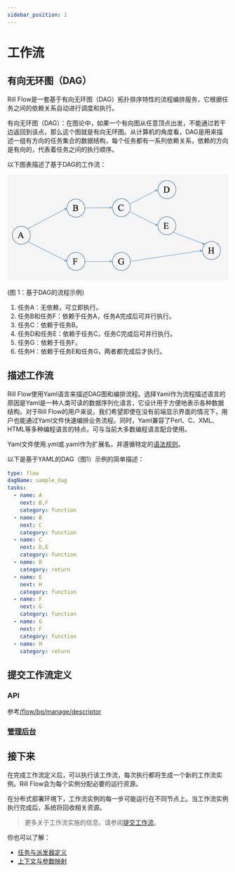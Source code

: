 ```yaml
---
sidebar_position: 1
---
```


# 工作流

## 有向无环图（DAG）

Rill Flow是一套基于有向无环图（DAG）拓扑排序特性的流程编排服务，它根据任务之间的依赖关系自动进行调度和执行。

有向无环图（DAG）：在图论中，如果一个有向图从任意顶点出发，不能通过若干边返回到该点，那么这个图就是有向无环图。从计算机的角度看，DAG是用来描述一组有方向的任务集合的数据结构，每个任务都有一系列依赖关系，依赖的方向是有向的，代表着任务之间的执行顺序。

以下图表描述了基于DAG的工作流：

![DAG](assets/dag_flow.png)

(图 1：基于DAG的流程示例)

1. 任务A：无依赖，可立即执行。
2. 任务B和任务F：依赖于任务A，任务A完成后可并行执行。
3. 任务C：依赖于任务B。
4. 任务D和任务E：依赖于任务C，任务C完成后可并行执行。
5. 任务G：依赖于任务F。
6. 任务H：依赖于任务E和任务G，两者都完成后才执行。

## 描述工作流

Rill Flow使用Yaml语言来描述DAG图和编排流程。选择Yaml作为流程描述语言的原因是Yaml是一种人类可读的数据序列化语言，它设计用于方便地表示各种数据结构。对于Rill Flow的用户来说，我们希望即使在没有前端显示界面的情况下，用户也能通过Yaml文件快速编排业务流程。同时，Yaml兼容了Perl、C、XML、HTML等多种编程语言的特点，可与当前大多数编程语言配合使用。

Yaml文件使用.yml或.yaml作为扩展名，并遵循特定的[语法规则](https://yaml.org/)。

以下是基于YAML的DAG（图1）示例的简单描述：

```yaml
type: flow
dagName: sample_dag
tasks:
  - name: A
    next: B,F
    category: function
  - name: B
    next: C
    category: function
  - name: C
    next: D,E
    category: function
  - name: D
    category: return
  - name: E
    next: H
    category: function
  - name: F
    next: G
    category: function
  - name: G
    next: F
    category: function
  - name: H
    category: return
```

## 提交工作流定义

### API

参考[/flow/bg/manage/descriptor](../07-api.md#创建工作流)

### [管理后台](../06-background/02-definition/02-definition-graph.md)

## 接下来

在完成工作流定义后，可以执行该工作流，每次执行都将生成一个新的工作流实例。Rill Flow会为每个实例分配必要的运行资源。

在分布式部署环境下，工作流实例的每一步可能运行在不同节点上。当工作流实例执行完成后，系统将回收相关资源。

> 更多关于工作流实施的信息，请参阅[提交工作流](../04-execution/01-execute.md)。

你也可以了解：

- [任务与派发器定义](../03-defination/02-task-and-dispatcher.md)
- [上下文与参数映射](../03-defination/04-context-and-mapping.md)
